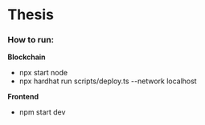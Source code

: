 # Thesis

### How to run:

**Blockchain**
- npx start node
- npx hardhat run scripts/deploy.ts --network localhost

**Frontend**
- npm start dev

